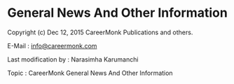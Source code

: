 General News And Other Information
==================================


Copyright (c) Dec 12, 2015 CareerMonk Publications and others.

E-Mail : info@careermonk.com

Last modification by : Narasimha Karumanchi

Topic : CareerMonk General News And Other Information

